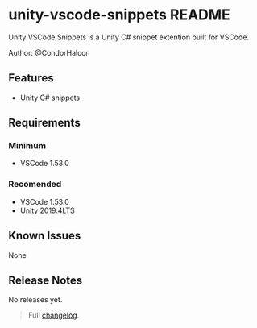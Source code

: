 # unity-vscode-snippets README

Unity VSCode Snippets is a Unity C# snippet extention built for VSCode.

Author: @CondorHalcon

## Features

- Unity C# snippets

## Requirements

### Minimum
- VSCode 1.53.0

### Recomended
- VSCode 1.53.0
- Unity 2019.4LTS

## Known Issues
None

## Release Notes
No releases yet.

> Full [changelog](./CHANGELOG.md).